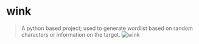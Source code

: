 # wink
>A python based project; used to generate wordlist based on random characters or information on the target.
![wink](https://github.com/vivashu27/wink/wink.png)
  
